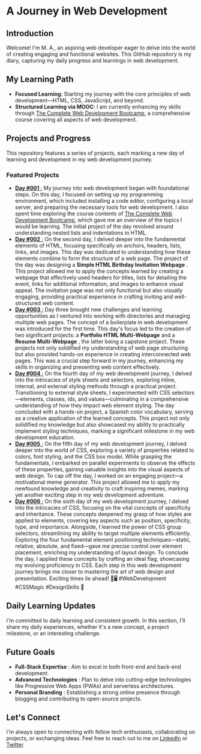 # A Journey in Web Development

## Introduction

Welcome! I'm M. A., an aspiring web developer eager to delve into the world of creating engaging and functional websites. This GitHub repository is my diary, capturing my daily progress and learnings in web development.

## My Learning Path

- **Focused Learning**: Starting my journey with the core principles of web development—HTML, CSS, JavaScript, and beyond.
- **Structured Learning via MOOC**: I am currently enhancing my skills through [The Complete Web Development Bootcamp](https://www.udemy.com/course/the-complete-web-development-bootcamp/), a comprehensive course covering all aspects of web development.

## Projects and Progress

This repository features a series of projects, each marking a new day of learning and development in my web development journey.

### Featured Projects

- [**Day #001** :](Projects/Day_001/) My journey into web development began with foundational steps. On this day, I focused on setting up my programming environment, which included installing a code editor, configuring a local server, and preparing the necessary tools for web development. I also spent time exploring the course contents of [The Complete Web Development Bootcamp](https://www.udemy.com/course/the-complete-web-development-bootcamp/), which gave me an overview of the topics I would be learning. The initial project of the day revolved around understanding nested lists and indentations in HTML.
- [**Day #002** :](Projects/Day_002/) On the second day, I delved deeper into the fundamental elements of HTML, focusing specifically on anchors, headers, lists, links, and images. This day was dedicated to understanding how these elements combine to form the structure of a web page. The project of the day was designing a  **Simple HTML Birthday Invitation Webpage** . This project allowed me to apply the concepts learned by creating a webpage that effectively used headers for titles, lists for detailing the event, links for additional information, and images to enhance visual appeal. The invitation page was not only functional but also visually engaging, providing practical experience in crafting inviting and well-structured web content.
- [**Day #003** :](Projects/Day_003/) Day three brought new challenges and learning opportunities as I ventured into working with directories and managing multiple web pages. The concept of a boilerplate in web development was introduced for the first time. This day's focus led to the creation of two significant projects: a **Portfolio HTML Multi-Webpage** and a  **Resume Multi-Webpage** , the latter being a capstone project. These projects not only solidified my understanding of web page structuring but also provided hands-on experience in creating interconnected web pages. This was a crucial step forward in my journey, enhancing my skills in organizing and presenting web content effectively.
- [**Day #004** :](Projects/Day_004/) On the fourth day of my web development journey, I delved into the intricacies of style sheets and selectors, exploring inline, internal, and external styling methods through a practical project. Transitioning to external style sheets, I experimented with CSS selectors—elements, classes, ids, and values—culminating in a comprehensive understanding of how they impact web element styling. The day concluded with a hands-on project, a Spanish color vocabulary, serving as a creative application of the learned concepts. This project not only solidified my knowledge but also showcased my ability to practically implement styling techniques, marking a significant milestone in my web development education.
- [**Day #005** :](Projects/Day_005/) On the fifth day of my web development journey, I delved deeper into the world of CSS, exploring a variety of properties related to colors, font styling, and the CSS box model. While grasping the fundamentals, I embarked on parallel experiments to observe the effects of these properties, gaining valuable insights into the visual aspects of web design. To cap off the day, I worked on an engaging project—a motivational meme generator. This project allowed me to apply my newfound knowledge and creativity to craft inspiring memes, marking yet another exciting step in my web development adventure.
- [**Day #006** :](Projects/Day_006/) On the sixth day of my web development journey, I delved into the intricacies of CSS, focusing on the vital concepts of specificity and inheritance. These concepts deepened my grasp of how styles are applied to elements, covering key aspects such as position, specificity, type, and importance. Alongside, I learned the power of CSS group selectors, streamlining my ability to target multiple elements efficiently. Exploring the four fundamental element positioning techniques—static, relative, absolute, and fixed—gave me precise control over element placement, enriching my understanding of layout design. To conclude the day, I applied these concepts by crafting an ideal flag, showcasing my evolving proficiency in CSS. Each step in this web development journey brings me closer to mastering the art of web design and presentation. Exciting times lie ahead! 🎨🖥️ #WebDevelopment #CSSMagic #DesignSkills 🚀

## Daily Learning Updates

I'm committed to daily learning and consistent growth. In this section, I'll share my daily experiences, whether it's a new concept, a project milestone, or an interesting challenge.

## Future Goals

* **Full-Stack Expertise** : Aim to excel in both front-end and back-end development.
* **Advanced Technologies** : Plan to delve into cutting-edge technologies like Progressive Web Apps (PWAs) and serverless architectures.
* **Personal Branding** : Establishing a strong online presence through blogging and contributing to open-source projects.

## Let's Connect

I'm always open to connecting with fellow tech enthusiasts, collaborating on projects, or exchanging ideas. Feel free to reach out to me on [LinkedIn](Your-LinkedIn-URL) or [Twitter](https://www.twitter.com/mohliyet).
